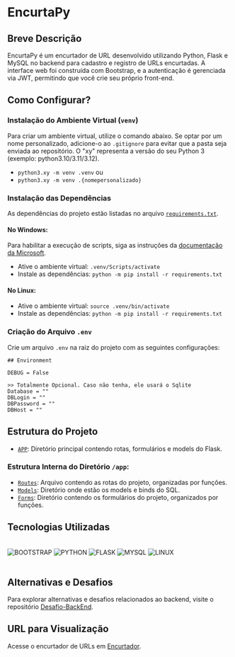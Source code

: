 # EncurtaPy

## Breve Descrição

EncurtaPy é um encurtador de URL desenvolvido utilizando Python, Flask e MySQL no backend para cadastro e registro de URLs encurtadas. A interface web foi construída com Bootstrap, e a autenticação é gerenciada via JWT, permitindo que você crie seu próprio front-end.

## Como Configurar?

### Instalação do Ambiente Virtual (`venv`)

Para criar um ambiente virtual, utilize o comando abaixo. Se optar por um nome personalizado, adicione-o ao `.gitignore` para evitar que a pasta seja enviada ao repositório. O "xy" representa a versão do seu Python 3 (exemplo: python3.10/3.11/3.12).

- `python3.xy -m venv .venv`
  ou
- `python3.xy -m venv .{nomepersonalizado}`

### Instalação das Dependências

As dependências do projeto estão listadas no arquivo [`requirements.txt`](./requirements.txt).

#### No Windows:

Para habilitar a execução de scripts, siga as instruções da [documentação da Microsoft](https://learn.microsoft.com/pt-br/powershell/module/microsoft.powershell.core/about/about_execution_policies?view=powershell-7.4).

- Ative o ambiente virtual: `.venv/Scripts/activate`
- Instale as dependências: `python -m pip install -r requirements.txt`

#### No Linux:

- Ative o ambiente virtual: `source .venv/bin/activate`
- Instale as dependências: `python -m pip install -r requirements.txt`

### Criação do Arquivo `.env`

Crie um arquivo `.env` na raiz do projeto com as seguintes configurações:

```
## Environment

DEBUG = False

>> Totalmente Opcional. Caso não tenha, ele usará o Sqlite
Database = ""
DBLogin = ""
DBPassword = ""
DBHost = ""
```

## Estrutura do Projeto

- [`APP`](./app/): Diretório principal contendo rotas, formulários e models do Flask.

### Estrutura Interna do Diretório `/app`:

- [`Routes`](./app/routes.py): Arquivo contendo as rotas do projeto, organizadas por funções.
- [`Models`](./app/models/): Diretório onde estão os models e binds do SQL.
- [`Forms`](./app/forms/): Diretório contendo os formulários do projeto, organizados por funções.

## Tecnologias Utilizadas

<div style="display: inline_block">
<br>
  <img align="center" alt="BOOTSTRAP" src="https://img.shields.io/badge/Bootstrap-20232A?style=for-the-badge&logo=bootstrap&logoColor=61DAFB"/> 
  <img align="center" alt="PYTHON" src="https://img.shields.io/badge/Python-3776AB?style=for-the-badge&logo=python&logoColor=white" />
  <img align="center" alt="FLASK" src="https://img.shields.io/badge/Flask-092E20?style=for-the-badge&logo=flask&logoColor=white" />
  <img align="center" alt="MYSQL" src="https://img.shields.io/badge/MySQL-6488ea?style=for-the-badge&logo=mysql&logoColor=white" />
  <img align="center" alt="LINUX" src="https://img.shields.io/badge/Linux-000?style=for-the-badge&logo=linux&logoColor=FCC624" />
</div>

<br>

## Alternativas e Desafios

Para explorar alternativas e desafios relacionados ao backend, visite o repositório [Desafio-BackEnd](https://github.com/backend-br/desafios).

## URL para Visualização

Acesse o encurtador de URLs em [Encurtador](https://short.robotz.dev).
